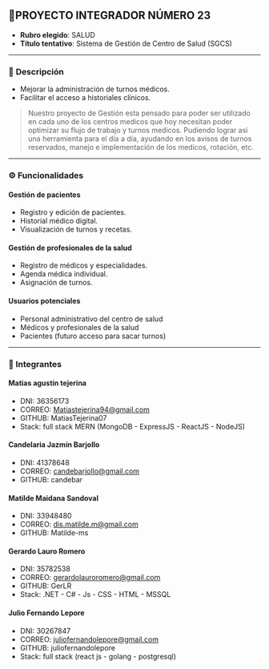 ## 📌**PROYECTO INTEGRADOR NÚMERO 23**
- **Rubro elegido**: SALUD  
- **Título tentativo**: Sistema de Gestión de Centro de Salud (SGCS)
---
### 🧠 **Descripción**
   - Mejorar la administración de turnos médicos.
   - Facilitar el acceso a historiales clínicos.
> Nuestro proyecto de Gestión esta pensado para poder ser utilizado en cada uno de los centros medicos que hoy necesitan poder optimizar su flujo de trabajo y turnos medicos. Pudiendo lograr asi una herramienta para el día a día, ayudando en los avisos de turnos reservados, manejo e implementación de los medicos, rotación, etc.
---
### ⚙️ **Funcionalidades**

#### Gestión de pacientes
- Registro y edición de pacientes.
- Historial médico digital.
- Visualización de turnos y recetas.

#### Gestión de profesionales de la salud
- Registro de médicos y especialidades.
- Agenda médica individual.
- Asignación de turnos.

#### Usuarios potenciales
- Personal administrativo del centro de salud
- Médicos y profesionales de la salud
- Pacientes (futuro acceso para sacar turnos)
---

### 👥 Integrantes

#### Matias agustin tejerina
- DNI: 36356173
- CORREO: Matiastejerina94@gmail.com
- GITHUB: MatiasTejerina07
- Stack: full stack  MERN (MongoDB - ExpressJS - ReactJS - NodeJS)

#### Candelaria Jazmín Barjollo 
- DNI: 41378648	
- CORREO: candebarjollo@gmail.com	
- GITHUB: candebar

#### Matilde Maidana Sandoval 
- DNI: 33948480	
- CORREO: dis.matilde.m@gmail.com
- GITHUB: Matilde-ms

#### Gerardo Lauro Romero 
- DNI: 35782538	
- CORREO: gerardolauroromero@gmail.com
- GITHUB: GerLR
- Stack: .NET - C# - Js - CSS - HTML - MSSQL

#### Julio Fernando Lepore 
- DNI: 30267847
- CORREO: juliofernandolepore@gmail.com
- GITHUB: juliofernandolepore
- Stack: full stack (react js - golang - postgresql)

